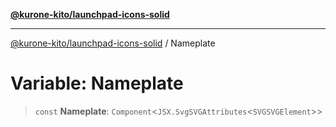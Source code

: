 [**@kurone-kito/launchpad-icons-solid**](../README.md)

***

[@kurone-kito/launchpad-icons-solid](../globals.md) / Nameplate

# Variable: Nameplate

> `const` **Nameplate**: `Component`\<`JSX.SvgSVGAttributes`\<`SVGSVGElement`\>\>
